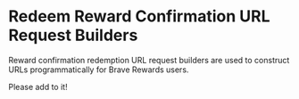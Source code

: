# Redeem Reward Confirmation URL Request Builders

Reward confirmation redemption URL request builders are used to construct URLs programmatically for Brave Rewards users.

Please add to it!

